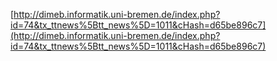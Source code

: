 [http://dimeb.informatik.uni-bremen.de/index.php?id=74&tx_ttnews%5Btt_news%5D=1011&cHash=d65be896c7](http://dimeb.informatik.uni-bremen.de/index.php?id=74&tx_ttnews%5Btt_news%5D=1011&cHash=d65be896c7)
